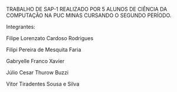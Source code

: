 TRABALHO DE SAP-1 REALIZADO POR 5 ALUNOS DE CIÊNCIA DA COMPUTAÇÃO NA PUC MINAS CURSANDO O SEGUNDO PERÍODO.

Integrantes: 

Filipe Lorenzato Cardoso Rodrigues

Filipi Pereira de Mesquita Faria

Gabryelle Franco Xavier

Júlio Cesar Thurow Buzzi

Vitor Tiradentes Sousa e Silva

